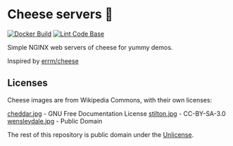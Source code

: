 # Cheese servers 🧀

[![Docker Build](https://github.com/BretFisher/cheese/actions/workflows/call-docker-build.yaml/badge.svg)](https://github.com/BretFisher/cheese/actions/workflows/call-docker-build.yaml)
[![Lint Code Base](https://github.com/BretFisher/cheese/actions/workflows/call-super-linter.yaml/badge.svg)](https://github.com/BretFisher/cheese/actions/workflows/call-super-linter.yaml)

Simple NGINX web servers of cheese for yummy demos.

Inspired by [errm/cheese](https://hub.docker.com/r/errm/cheese/tags/)

## Licenses

Cheese images are from Wikipedia Commons, with their own licenses:

[cheddar.jpg](https://commons.wikimedia.org/wiki/File:Somerset-Cheddar.jpg) - GNU Free Documentation License
[stilton.jpg](https://commons.wikimedia.org/wiki/File:Stilton_Cheese_02.png) - CC-BY-SA-3.0
[wensleydale.jpg](https://commons.wikimedia.org/wiki/File:Wensleydale_cheese_2.jpg) - Public Domain

The rest of this repository is public domain under the [Unlicense](https://unlicense.org).
